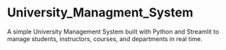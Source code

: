 # University_Managment_System
A simple University Management System built with Python and Streamlit to manage students, instructors, courses, and departments in real time.
